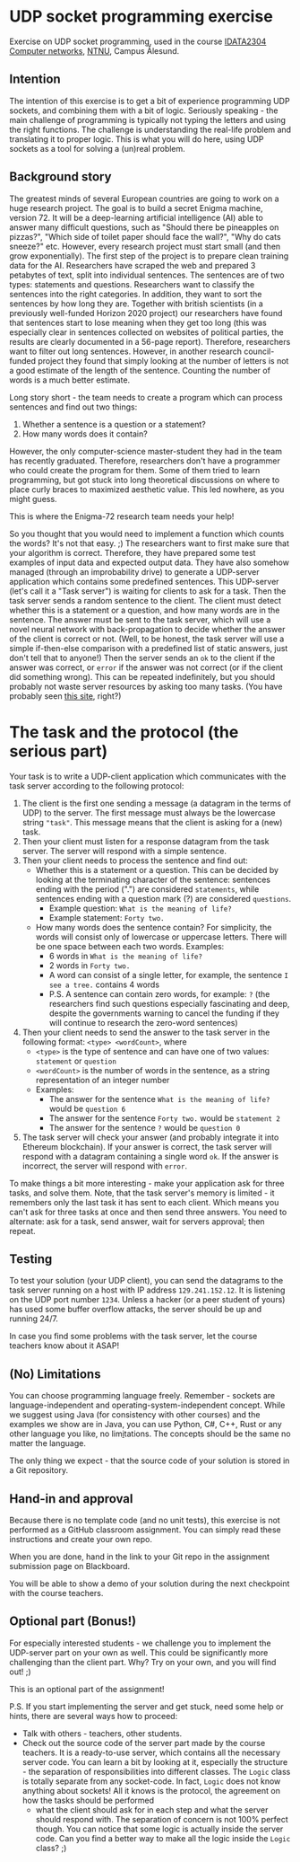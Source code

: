 # UDP socket programming exercise

Exercise on UDP socket programming, used in the
course [IDATA2304 Computer networks](https://www.ntnu.edu/studies/courses/IDATA2304),
[NTNU](https://www.ntnu.edu/), Campus Ålesund.

## Intention

The intention of this exercise is to get a bit of experience programming UDP sockets, and combining them with a bit of
logic. Seriously speaking - the main challenge of programming is typically not typing the letters and using the right
functions. The challenge is understanding the real-life problem and translating it to proper logic. This is what you
will do here, using UDP sockets as a tool for solving a (un)real problem.

## Background story

The greatest minds of several European countries are going to work on a huge research project. The goal is to build a
secret Enigma machine, version 72. It will be a deep-learning artificial intelligence (AI) able to answer many difficult
questions, such as "Should there be pineapples on pizzas?", "Which side of toilet paper should face the wall?", "Why do
cats sneeze?" etc.
However, every research project must start small (and then grow exponentially). The first step of the project is to
prepare clean training data for the AI. Researchers have scraped the web and prepared 3 petabytes of text, split into
individual sentences. The sentences are of two types: statements and questions. Researchers want to classify the
sentences into the right categories. In addition, they want to sort the sentences by how long they are. Together with
british scientists (in a previously well-funded Horizon 2020 project) our researchers have found that sentences start
to lose meaning when they get too long (this was especially clear in sentences collected on websites of
political parties, the results are clearly documented in a 56-page report). Therefore, researchers want to filter out
long sentences. However, in another research council-funded project they found that simply looking at the number of
letters is not a good estimate of the length of the sentence. Counting the number of words is a much better estimate.

Long story short - the team needs to create a program which can process sentences and find out two things:

1. Whether a sentence is a question or a statement?
2. How many words does it contain?

However, the only computer-science master-student they had in the team has recently graduated. Therefore, researchers
don't have a programmer who could create the program for them. Some of them tried to learn programming, but got stuck
into long theoretical discussions on where to place curly braces to maximized aesthetic value. This led nowhere, as you
might guess.

This is where the Enigma-72 research team needs your help!

So you thought that you would need to implement a function which counts the words? It's not that easy. ;)
The researchers want to first make sure that your algorithm is correct. Therefore, they have prepared some test examples
of input data and expected output data. They have also somehow managed (through an improbability drive) to generate a
UDP-server application which contains some predefined sentences. This UDP-server (let's call it a "Task server") is
waiting for clients to ask for a task. Then the task server sends a random sentence to the client. The client must
detect whether this is a statement or a question, and how many words are in the sentence. The answer must be sent to the
task server, which will use a novel neural network with back-propagation to decide whether the answer of the client is
correct or not. (Well, to be honest, the task server will use a simple if-then-else comparison with a predefined list of
static answers, just don't tell that to anyone!) Then the server sends an `ok` to the client if the answer was correct,
or `error` if the answer was not correct (or if the client did something wrong). This can be repeated indefinitely, but
you should probably not waste server resources by asking too many tasks. (You have probably
seen [this site](https://sdgs.un.org/goals), right?)

# The task and the protocol (the serious part)

Your task is to write a UDP-client application which communicates with the task server according to the following
protocol:

1. The client is the first one sending a message (a datagram in the terms of UDP) to the server. The first message must
   always be the lowercase string `"task"`. This message means that the client is asking for a (new) task.
2. Then your client must listen for a response datagram from the task server. The server will respond with a simple
   sentence.
3. Then your client needs to process the sentence and find out:
    * Whether this is a statement or a question. This can be decided by looking at the terminating character of the
      sentence: sentences ending with the period (".") are considered `statements`, while sentences ending with a
      question mark (?) are considered `questions`.
        * Example question: `What is the meaning of life?`
        * Example statement: `Forty two.`
    * How many words does the sentence contain? For simplicity, the words will consist only of lowercase or uppercase
      letters. There will be one space between each two words. Examples:
        * 6 words in `What is the meaning of life?`
        * 2 words in `Forty two.`
        * A word can consist of a single letter, for example, the sentence `I see a tree.` contains 4 words
        * P.S. A sentence can contain zero words, for example: `?` (the researchers find such questions especially
          fascinating and deep, despite the governments warning to cancel the funding if they will
          continue to research the zero-word sentences)
4. Then your client needs to send the answer to the task server in the following format: `<type> <wordCount>`, where
    * `<type>` is the type of sentence and can have one of two values: `statement` or `question`
    * `<wordCount>` is the number of words in the sentence, as a string representation of an integer number
    * Examples:
        * The answer for the sentence `What is the meaning of life?` would be `question 6`
        * The answer for the sentence `Forty two.` would be `statement 2`
        * The answer for the sentence `?` would be `question 0`
5. The task server will check your answer (and probably integrate it into Ethereum blockchain). If your answer is
   correct, the task server will respond with a datagram containing a single word `ok`. If the answer is incorrect, the
   server will respond with `error`.

To make things a bit more interesting - make your application ask for three tasks, and solve them. Note, that the task
server's memory is limited - it remembers only the last task it has sent to each client. Which means you can't ask for
three tasks at once and then send three answers. You need to alternate: ask for a task, send answer, wait for servers
approval; then repeat.

## Testing

To test your solution (your UDP client), you can send the datagrams to the task server running on a host with IP
address `129.241.152.12`. It is listening on the UDP port number `1234`. Unless a hacker (or a peer student of yours)
has used some buffer overflow attacks, the server should be up and running 24/7.

In case you find some problems with the task server, let the course teachers know about it ASAP!

## (No) Limitations

You can choose programming language freely. Remember - sockets are language-independent and operating-system-independent
concept. While we suggest using Java (for consistency with other courses) and the examples we show are in Java, you can
use Python, C#, C++, Rust or any other language you like, no lim[i](https://www.youtube.com/watch?v=r6FVk2k4qsM)tations.
The concepts should be the same no matter the language.

The only thing we expect - that the source code of your solution is stored in a Git repository.

## Hand-in and approval

Because there is no template code (and no unit tests), this exercise is not performed as a GitHub classroom assignment.
You can simply read these instructions and create your own repo.

When you are done, hand in the link to your Git repo in the assignment submission page on Blackboard.

You will be able to show a demo of your solution during the next checkpoint with the course teachers.

## Optional part (Bonus!)

For especially interested students - we challenge you to implement the UDP-server part on your own as well. This could
be significantly more challenging than the client part. Why? Try on your own, and you will find out! ;)

This is an optional part of the assignment!

P.S. If you start implementing the server and get stuck, need some help or hints, there are several ways how to proceed:

* Talk with others - teachers, other students.
* Check out the source code of the server part made by the course teachers. It is a ready-to-use server, which contains
  all the necessary server code. You can learn a bit by looking at it, especially the structure - the separation of
  responsibilities into different classes. The `Logic` class is totally separate from any socket-code. In fact, `Logic`
  does not know anything about sockets! All it knows is the protocol, the agreement on how the tasks should be performed
    - what the client should ask for in each step and what the server should respond with. The separation of concern is
      not 100% perfect though. You can notice that some logic is actually inside the server code. Can you find a
      better way to make all the logic inside the `Logic` class? ;)

